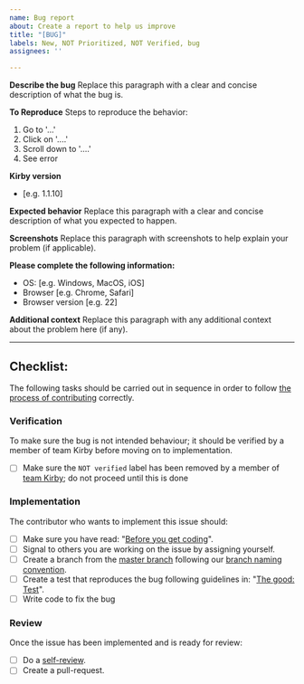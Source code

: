 ```yaml
---
name: Bug report
about: Create a report to help us improve
title: "[BUG]"
labels: New, NOT Prioritized, NOT Verified, bug
assignees: ''

---
```


<!-- 
Explanation of applied labels can be found here: https://github.com/kirbydesign/designsystem/labels
-->

**Describe the bug**
Replace this paragraph with a clear and concise description of what the bug is.

**To Reproduce**
Steps to reproduce the behavior:

1. Go to '...'
2. Click on '....'
3. Scroll down to '....'
4. See error

**Kirby version**
- [e.g. 1.1.10]

**Expected behavior**
Replace this paragraph with a clear and concise description of what you expected to happen.

**Screenshots**
Replace this paragraph with screenshots to help explain your problem (if applicable).

**Please complete the following information:**
- OS: [e.g. Windows, MacOS, iOS]
- Browser [e.g. Chrome, Safari]
- Browser version [e.g. 22]

**Additional context**
Replace this paragraph with any additional context about the problem here (if any).

<!--**Process around fixing and prioritization**-->
<!--In order to fix bugs in a timely fashion please follow these few steps when relevant-->

<!--*NOT Prioritized*-->
<!--Consider urgency of the Bug and be specific if it is blocking for your project. Describe any deadlines for the issue - eg. X needs this done by Y date, to be used in Z sprint. Suggest a milestone for the issue. The Not Prioritized will be removed by the Kirby team. If the bug has "low" priority it will be solved eventually - typically when working with the effected component in a different context.-->

<!--*NOT Verified*-->
<!--The reported bug might be inteded behaviour - the bug should therefore be verified before it is fixed. Ask a member of @kirbydesign/kirby-guild to verify the bug, before you begin fixing it. When the bug is verified the "NOT Verified" label will be removed.-->

<hr />

## Checklist:

The following tasks should be carried out in sequence in order to follow [the process of contributing](../CONTRIBUTING.md/#the-process-of-contributing) correctly.

### Verification
To make sure the bug is not intended behaviour; it should be verified by a member of team Kirby before moving on to implementation. 

- [ ] Make sure the `NOT verified` label has been removed by a member of [team Kirby](../CONTRIBUTING.md/#team-kirby); do not proceed until this is done

### Implementation 
The contributor who wants to implement this issue should: 

- [ ] Make sure you have read: "[Before you get coding](../CONTRIBUTING.md/#before-you-get-coding)".
- [ ] Signal to others you are working on the issue by assigning yourself.
- [ ] Create a branch from the [master branch](https://github.com/kirbydesign/designsystem/tree/master) following our [branch naming convention](../CONTRIBUTING.md/#branch). 
- [ ] Create a test that reproduces the bug following guidelines in: "[The good: Test](../CONTRIBUTING.md/#test)". 
- [ ] Write code to fix the bug

### Review
Once the issue has been implemented and is ready for review:

- [ ] Do a [self-review](../CONTRIBUTING.md/#self-review). 
- [ ] Create a pull-request.
